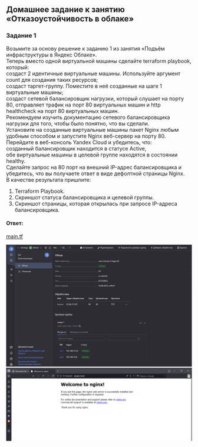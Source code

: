 ## Домашнее задание к занятию «Отказоустойчивость в облаке»  

### Задание 1  
Возьмите за основу решение к заданию 1 из занятия «Подъём инфраструктуры в Яндекс Облаке».  
Теперь вместо одной виртуальной машины сделайте terraform playbook, который:  
создаст 2 идентичные виртуальные машины. Используйте аргумент count для создания таких ресурсов;  
создаст таргет-группу. Поместите в неё созданные на шаге 1 виртуальные машины;  
создаст сетевой балансировщик нагрузки, который слушает на порту 80, отправляет трафик на порт 80 виртуальных машин и http healthcheck на порт 80 виртуальных машин.  
Рекомендуем изучить документацию сетевого балансировщика нагрузки для того, чтобы было понятно, что вы сделали.  
Установите на созданные виртуальные машины пакет Nginx любым удобным способом и запустите Nginx веб-сервер на порту 80. 
Перейдите в веб-консоль Yandex Cloud и убедитесь, что:  
созданный балансировщик находится в статусе Active,  
обе виртуальные машины в целевой группе находятся в состоянии healthy.  
Сделайте запрос на 80 порт на внешний IP-адрес балансировщика и убедитесь, что вы получаете ответ в виде дефолтной страницы Nginx.  
В качестве результата пришлите:  
1. Terraform Playbook.  
2. Скриншот статуса балансировщика и целевой группы.  
3. Скриншот страницы, которая открылась при запросе IP-адреса балансировщика.  

#### Ответ:  

[main.tf](https://github.com/networksuperman/netology_dev_ops/blob/main/fault_tolerance/10_4/terraform/main.tf)  

![](https://github.com/networksuperman/netology_dev_ops/blob/main/fault_tolerance/10_4/img/10_4_1_1.png)  
![](https://github.com/networksuperman/netology_dev_ops/blob/main/fault_tolerance/10_4/img/10_4_1_2.png)  
